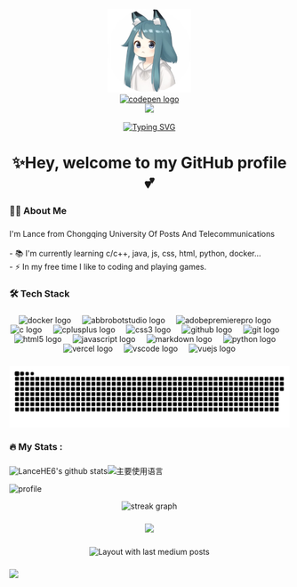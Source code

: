 <div align="center">
  <img height="150" src="images/avatar.png"  />
</div>

<div align="center">
  <a href="https://codepen.io/LanceHE6" target="_blank">
    <img src="https://img.shields.io/static/v1?message=Codepen&logo=codepen&label=Hi&color=000000&logoColor=&labelColor=&style=for-the-badge" height="25" alt="codepen logo"  />
  </a>
</div>
<div align="center">
  <img src="https://visitor-badge.laobi.icu/badge?page_id=LanceHE6.LanceHE6&"  />
</div>

<div align="center">

[![Typing SVG](https://readme-typing-svg.demolab.com?font=Fira+Code&weight=500&size=25&pause=1000&color=631DF7&background=FFFFFF00&center=true&vCenter=true&width=435&lines=Technology+Changes+Life)](https://git.io/typing-svg)

</div>

<h1 align="center">✨Hey, welcome to my GitHub profile💕</h1>


###

<h3 align="left">👩‍💻  About Me</h3>

###

<p align="left">I'm Lance from Chongqing University Of Posts And Telecommunications<br><br>- 📚 I'm currently learning c/c++, java, js, css, html, python, docker...<br>- ⚡ In my free time I like to coding and playing games.</p>

###

<h3 align="left">🛠 Tech Stack</h3>

###

<div align="center">
  <img src="https://cdn.jsdelivr.net/gh/devicons/devicon/icons/docker/docker-plain-wordmark.svg" height="40" alt="docker logo"  />
  <img width="12" />
  <img src="https://skillicons.dev/icons?i=bots" height="40" alt="abbrobotstudio logo"  />
  <img width="12" />
  <img src="https://skillicons.dev/icons?i=pr" height="40" alt="adobepremierepro logo"  />
  <img width="12" />
  <img src="https://skillicons.dev/icons?i=c" height="40" alt="c logo"  />
  <img width="12" />
  <img src="https://skillicons.dev/icons?i=cpp" height="40" alt="cplusplus logo"  />
  <img width="12" />
  <img src="https://skillicons.dev/icons?i=css" height="40" alt="css3 logo"  />
  <img width="12" />
  <img src="https://skillicons.dev/icons?i=github" height="40" alt="github logo"  />
  <img width="12" />
  <img src="https://skillicons.dev/icons?i=git" height="40" alt="git logo"  />
  <img width="12" />
  <img src="https://skillicons.dev/icons?i=html" height="40" alt="html5 logo"  />
  <img width="12" />
  <img src="https://skillicons.dev/icons?i=js" height="40" alt="javascript logo"  />
  <img width="12" />
  <img src="https://skillicons.dev/icons?i=md" height="40" alt="markdown logo"  />
  <img width="12" />
  <img src="https://skillicons.dev/icons?i=py" height="40" alt="python logo"  />
  <img width="12" />
  <img src="https://skillicons.dev/icons?i=vercel" height="40" alt="vercel logo"  />
  <img width="12" />
  <img src="https://skillicons.dev/icons?i=vscode" height="40" alt="vscode logo"  />
  <img width="12" />
  <img src="https://skillicons.dev/icons?i=vue" height="40" alt="vuejs logo"  />
</div>

###

<img src="https://raw.githubusercontent.com/LanceHE6/LanceHE6/output/snake.svg" alt="Snake animation" />

###

<h3 align="left">🔥   My Stats :</h3>

###

![LanceHE6's github stats](https://github-readme-stats.vercel.app/api?username=LanceHE6&hide_title=false&hide_border=true&show_icons=true&include_all_commits=true&line_height=20&bg_color=0,EC6C6C,FFD479,FFFC79,73FA79&theme=graywhite&locale=cn)![主要使用语言](https://github-readme-stats.vercel.app/api/top-langs/?username=LanceHE6&hide_title=false&hide_border=true&layout=compact&bg_color=0,73FA79,73FDFF,D783FF&theme=graywhite&locale=cn)

![profile](https://github-profile-trophy.vercel.app/?username=LanceHE6&theme=algolia&column=8)

<div align="center">
  <img src="https://streak-stats.demolab.com?user=LanceHE6&locale=en&mode=daily&theme=dark&hide_border=false&border_radius=5&order=3" height="220" alt="streak graph"  />
</div>

###

<div align="center">
  <img src="https://profile-counter.glitch.me/LanceHE6/count.svg?"  />
</div>

###

<div align="center">
  <img src="https://github-read-medium-git-main.pahlevikun.vercel.app/latest?limit=4" alt="Layout with last medium posts"  />
</div>

###

![](https://activity-graph.herokuapp.com/graph?username=LanceHE6&theme=github)

###